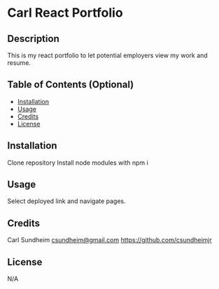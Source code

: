 # Carl React Portfolio

## Description

This is my react portfolio to let potential employers view my work and resume.

## Table of Contents (Optional)

- [Installation](#installation)
- [Usage](#usage)
- [Credits](#credits)
- [License](#license)

## Installation

Clone repository
Install node modules with npm i

## Usage

Select deployed link and navigate pages.

## Credits

Carl Sundheim
csundheim@gmail.com
https://github.com/csundheimjr

## License

N/A
